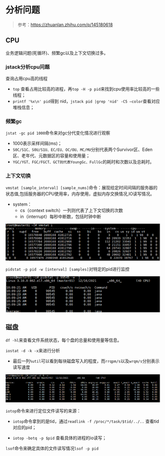 # 分析问题

> 参考：https://zhuanlan.zhihu.com/p/145180618

## CPU

业务逻辑问题(死循环)、频繁gc以及上下文切换过多。

### jstack分析cpu问题

查询占用cpu高的线程

- `top` 查看占用比较高的进程，再`top -H -p pid`来找到cpu使用率比较高的一些线程；
- `printf '%x\n' pid`得到 nid，`jstack pid |grep 'nid' -C5 –color`查看对应堆栈信息；

### 频繁gc

`jstat -gc pid 1000`命令来对gc分代变化情况进行观察

- 1000表示采样间隔(ms)；
- `S0C/S1C、S0U/S1U、EC/EU、OC/OU、MC/MU`分别代表两个Survivor区、Eden区、老年代、元数据区的容量和使用量；
- `YGC/YGT、FGC/FGCT、GCT则代表YoungGc、FullGc`的耗时和次数以及总耗时。

### 上下文切换

`vmstat [sample_interval] [sample_nums]`命令：展现给定时间间隔的服务器的状态值,包括服务器的CPU使用率，内存使用，虚拟内存交换情况,IO读写情况。

- system：
  - cs（context switch）一列则代表了上下文切换的次数
  - in（interrupt）每秒中断数，包括时钟中断

![vmstat](pics/vmstat.png)

`pidstat -p pid -w [interval] [samples]`对特定的pid进行监控

![pidstat](pics/pidstat.png)

## 磁盘

`df -hl`来查看文件系统状态，每个盘的总量和使用量等信息。

`iostat -d -k -x`来进行分析

- 最后一列`%util`可以看到每块磁盘写入的程度，而`rrqpm/s`以及`wrqm/s`分别表示读写速度

![image-20211216102914826](pics/image-20211216102914826.png)

`iotop`命令来进行定位文件读写的来源：

- `iotop`命令拿到的是tid，通过`readlink -f /proc/*/task/$tid/../..` 查看tid对应的pid；

- `iotop -botq -p $pid` 查看具体的进程的io读写；

`lsof`命令来确定具体的文件读写情况`lsof -p pid`

